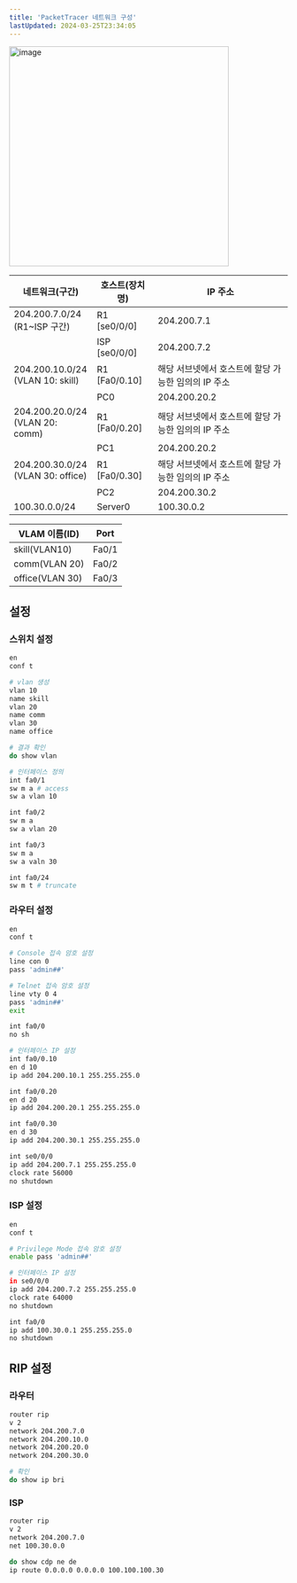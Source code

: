 ```yaml
---
title: 'PacketTracer 네트워크 구성'
lastUpdated: 2024-03-25T23:34:05
---
```


<img width="397" alt="image" src="https://github.com/rlaisqls/TIL/assets/81006587/0ce55d7c-8a8b-4099-bf5d-e54079978a95">

|네트워크(구간)|호스트(장치명)|IP 주소|
|-|-|-|
|204.200.7.0/24<br>(R1~ISP 구간)|R1 [se0/0/0]|204.200.7.1|
||ISP [se0/0/0]|204.200.7.2|
|204.200.10.0/24<br>(VLAN 10: skill)|R1 [Fa0/0.10]|해당 서브넷에서 호스트에 할당 가능한 임의의 IP 주소|
||PC0|204.200.20.2|
|204.200.20.0/24<br>(VLAN 20: comm)|R1 [Fa0/0.20]|해당 서브넷에서 호스트에 할당 가능한 임의의 IP 주소|
||PC1|204.200.20.2|
|204.200.30.0/24<br>(VLAN 30: office)|R1 [Fa0/0.30]|해당 서브넷에서 호스트에 할당 가능한 임의의 IP 주소|
||PC2|204.200.30.2|
|100.30.0.0/24|Server0|100.30.0.2|

|VLAM 이름(ID)|Port|
|-|-|
|skill(VLAN10)|Fa0/1|
|comm(VLAN 20)|Fa0/2|
|office(VLAN 30)|Fa0/3|

## 설정

### 스위치 설정

```bash
en
conf t

# vlan 생성
vlan 10
name skill
vlan 20
name comm
vlan 30
name office

# 결과 확인
do show vlan

# 인터페이스 정의
int fa0/1
sw m a # access
sw a vlan 10

int fa0/2
sw m a
sw a vlan 20

int fa0/3
sw m a
sw a valn 30

int fa0/24
sw m t # truncate
```

### 라우터 설정

```bash
en
conf t

# Console 접속 암호 설정
line con 0
pass 'admin##'

# Telnet 접속 암호 설정
line vty 0 4
pass 'admin##'
exit

int fa0/0
no sh

# 인터페이스 IP 설정
int fa0/0.10
en d 10
ip add 204.200.10.1 255.255.255.0

int fa0/0.20
en d 20
ip add 204.200.20.1 255.255.255.0

int fa0/0.30
en d 30
ip add 204.200.30.1 255.255.255.0

int se0/0/0
ip add 204.200.7.1 255.255.255.0
clock rate 56000
no shutdown
```

### ISP 설정

```bash
en
conf t

# Privilege Mode 접속 암호 설정
enable pass 'admin##'

# 인터페이스 IP 설정
in se0/0/0
ip add 204.200.7.2 255.255.255.0
clock rate 64000
no shutdown

int fa0/0
ip add 100.30.0.1 255.255.255.0
no shutdown
```

## RIP 설정

### 라우터 

```bash
router rip
v 2
network 204.200.7.0
network 204.200.10.0
network 204.200.20.0
network 204.200.30.0

# 확인
do show ip bri
```

### ISP

```bash
router rip
v 2
network 204.200.7.0
net 100.30.0.0
```



```sh
do show cdp ne de
ip route 0.0.0.0 0.0.0.0 100.100.100.30
```